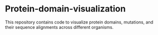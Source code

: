 # Protein-domain-visualization
This repository contains code to visualize protein domains, mutations, and their sequence alignments across different organisms.
